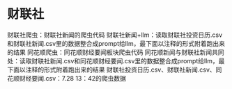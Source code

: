 # 财联社
财联社爬虫：财联社新闻的爬虫代码
财联社新闻+llm：读取财联社投资日历.csv和财联社新闻.csv里的数据整合成prompt给llm，最下面以注释的形式附着跑出来的结果
同花顺爬虫：同花顺财经要闻板块爬虫代码
同花顺新闻与财联社新闻共同处：读取财联社新闻.csv和同花顺财经要闻.csv里的数据整合成prompt给llm，最下面以注释的形式附着跑出来的结果
财联社投资日历.csv、财联社新闻.csv、同花顺财经要闻.csv：7.28 13：42的爬虫数据
